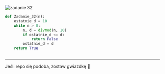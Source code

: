 <picture>
  <source srcset="../../srt/zbior_zadan/32.png" media="(prefers-color-scheme: light)">
  <source srcset="../../srt/zbior_zadan/black_32.png" media="(prefers-color-scheme: dark)">
  <img src="../../srt/zbior_zadan/black_32.png" alt="zadanie 32">
</picture>

```python
def Zadanie_32(n):
    ostatnie_d = 10
    while n > 0:
        n, d = divmod(n, 10)
        if ostatnie_d <= d:
            return False
        ostatnie_d = d
    return True



```

---
Jeśli repo się podoba, zostaw gwiazdkę 🤝
